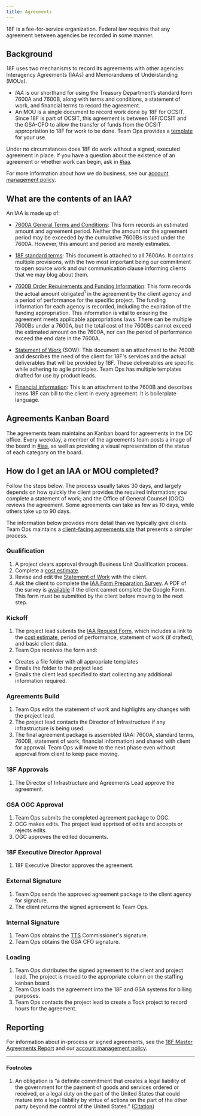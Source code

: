 ```yaml
---
title: Agreements
---
```


18F is a fee-for-service organization. Federal law requires that any agreement between agencies be recorded in some manner.

## Background

18F uses two mechanisms to record its agreements with other agencies: Interagency Agreements (IAAs) and Memorandums of Understanding (MOUs).

- _IAA_ is our shorthand for using the Treasury Department&rsquo;s standard form 7600A and 7600B, along with terms and conditions, a statement of work, and financial terms to record the agreement.
- An MOU is a single document to record work done by 18F for OCSIT. Since 18F is part of OCSIT, this agreement is between 18F/OCSIT and the GSA-CFO to allow the transfer of funds from the OCSIT appropriation to 18F for work to be done. Team Ops provides a [template](https://drive.google.com/open?id=1WiUb-FiM93UNFSvL_TgtcGog7m5BGlutI1SWMFyQOJg) for your use.

Under no circumstances does 18F do work without a signed, executed agreement in place. If you have a question about the existence of an agreement or whether work can begin, ask in [#iaa](https://gsa-tts.slack.com/archives/iaa).

For more information about how we do business, see our [account management policy](/client-accounts/).


## What are the contents of an IAA?

An IAA is made up of:

- [7600A General Terms and Conditions](https://www.fiscal.treasury.gov/fsreports/ref/fincMgmtStdzn/forms/Form_7600A.pdf): This form records an estimated amount and agreement period. Neither the amount nor the agreement period may be exceeded by the cumulative 7600Bs issued under the 7600A. However, this amount and period are merely estimates.

- [18F standard terms](https://pages.18f.gov/iaa-forms/attachment-a.html): This document is attached to all 7600As. It contains multiple provisions, with the two most important being our commitment to open source work and our communication clause informing clients that we may blog about them.

- [7600B Order Requirements and Funding Information](https://www.fiscal.treasury.gov/fsreports/ref/fincMgmtStdzn/forms/Form_7600B.pdf): This form records the actual amount obligated<sup>1</sup> in the agreement by the client agency and a period of performance for the specific project. The funding information for each agency is recorded, including the expiration of the funding appropriation. This information is vital to ensuring the agreement meets applicable appropriations laws. There can be multiple 7600Bs under a 7600A, but the total cost of the 7600Bs cannot exceed the estimated amount on the 7600A, nor can the period of performance exceed the end date in the 7600A.

- [Statement of Work](https://docs.google.com/document/d/1pbJMDmFBFYKs1sU05jrxWFySpeKjbRNdfk32RY3ub70/edit) (SOW): This document is an attachment to the 7600B and describes the need of the client for 18F's services and the actual deliverables that will be provided by 18F. These deliverables are specific while adhering to agile principles. Team Ops has multiple templates drafted for use by product leads.

- [Financial information](https://pages.18f.gov/iaa-forms/attachment-b.html): This is an attachment to the 7600B and describes items 18F can bill to the client in every agreement. It is boilerplate language.

## Agreements Kanban Board

The agreements team maintains an Kanban board for agreements in the DC office. Every weekday, a member of the agreements team posts a image of the board in [#iaa](https://gsa-tts.slack.com/archives/iaa), as well as providing a visual representation of the status of each category on the board. 

## How do I get an IAA or MOU completed?

Follow the steps below. The process usually takes 30 days, and largely depends on how quickly the client provides the required information; you complete a statement of work; and the Office of General Counsel (OGC) reviews the agreement. Some agreements can take as few as 10 days, while others take up to 90 days.

The information below provides more detail than we typically give clients. Team Ops maintains a [client-facing agreements site](https://pages.18f.gov/iaa-forms/) that presents a simpler process.

### Qualification

1. A project clears approval through Business Unit Qualification process.
1. Complete a [cost estimate](https://drive.google.com/open?id=0BwzPQaT19ZdofjhPRGRhLW1BWGNQc1kzTHhZbDA2YW15UzhMd05jWDYxdEtob18yTEJkbTQ).
1. Revise and edit the [Statement of Work](https://docs.google.com/document/d/1pbJMDmFBFYKs1sU05jrxWFySpeKjbRNdfk32RY3ub70/edit) with the client.
1. Ask the client to complete the [IAA Form Preparation Survey](https://docs.google.com/a/gsa.gov/forms/d/e/1FAIpQLSdcP-ifAEPjk1FUK4q_hzkSmlAJaIyGx9y_4BSLrJI_ZLdVzw/viewform). A PDF of the survey is [available](https://drive.google.com/drive/folders/0BwzPQaT19ZdoMldIV19raDV1MW8) if the client cannot complete the Google Form. This form must be submitted by the client before moving to the next step.

### Kickoff

1. The project lead submits the [IAA Request Form](https://docs.google.com/a/gsa.gov/forms/d/13--i0fRhgSgP9sRVkn7RvPN0Lrbwvg4cpMOctN3Ygrc/viewform), which includes a link to the [cost estimate](https://drive.google.com/open?id=0BwzPQaT19ZdofjhPRGRhLW1BWGNQc1kzTHhZbDA2YW15UzhMd05jWDYxdEtob18yTEJkbTQ), period of performance, statement of work (if drafted), and basic client data.
1. Team Ops receives the form and:
 - Creates a file folder with all appropriate templates
 - Emails the folder to the project lead
 - Emails the client lead specified to start collecting any additional information required.

### Agreements Build

1. Team Ops edits the statement of work and highlights any changes with the project lead.
1. The project lead contacts the Director of Infrastructure if any infrastructure is being used.
1. The final agreement package is assembled (IAA: 7600A, standard terms, 7600B, statement of work, financial information) and shared with client for approval. Team Ops will move to the next phase even without approval from client to keep pace moving.

### 18F Approvals

1. The Director of Infrastructure and Agreements Lead approve the agreement.

### GSA OGC Approval

1. Team Ops submits the completed agreement package to OGC.
1. OCG makes edits. The project lead apprised of edits and accepts or rejects edits.
1. OGC approves the edited documents.

### 18F Executive Director Approval

1. 18F Executive Director approves the agreement.

### External Signature

1. Team Ops sends the approved agreement package to the client agency for signature.
1. The client returns the signed agreement to Team Ops.

### Internal Signature

1. Team Ops obtains the [TTS](http://www.gsa.gov/portal/category/25729) Commissioner's signature.
1. Team Ops obtains the GSA CFO signature.

### Loading

1. Team Ops distributes the signed agreement to the client and project lead. The project is moved to the appropriate column on the staffing kanban board.
1. Team Ops loads the agreement into the 18F and GSA systems for billing purposes.
1. Team Ops contacts the project lead to create a Tock project to record hours for the agreement.

## Reporting

For information about in-process or signed agreements, see the [18F Master Agreements Report](https://docs.google.com/spreadsheets/d/1v4QfXGaJVy9-CZ0n6cFLHGGs_5TL1l8uCh6ZyNYjMDk/edit#gid=2047916505) and our [account management policy](/client-accounts/).

---

<footer>
  <h4 id="footnote-label">Footnotes</h4>
  <ol>
    <li id="footnote-obligation">
      An obligation is &ldquo;a definite commitment that creates a legal liability of the government for the payment of goods and services ordered or received, or a legal duty on the part of the United States that could mature into a legal liability by virtue of actions on the part of the other party beyond the control of the United States.&rdquo; (<a href="http://www.gao.gov/new.items/d05734sp.pdf">Citation</a>)
    </li>
  </ol>
</footer>
